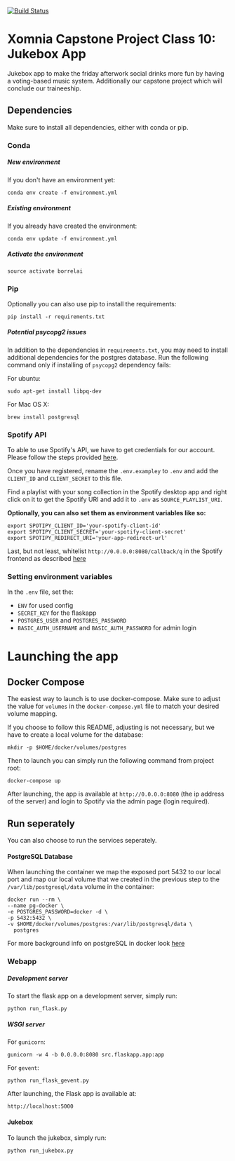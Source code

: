 [![Build Status](https://travis-ci.com/Rukshar/capstone-class-10.svg?branch=master)](https://travis-ci.com/Rukshar/capstone-class-10)

# Xomnia Capstone Project Class 10: Jukebox App
Jukebox app to make the friday afterwork social drinks more fun by having a voting-based music system. Additionally 
our capstone project which will conclude our traineeship. 

## Dependencies

Make sure to install all dependencies, either with conda or pip. 


### Conda

##### New environment
If you don't have an environment yet:


```conda env create -f environment.yml```

##### Existing environment
If you already have created the environment:

```conda env update -f environment.yml```

##### Activate the environment

```source activate borrelai```

### Pip

Optionally you can also use pip to install the requirements:

```pip install -r requirements.txt```


##### Potential psycopg2 issues

In addition to the dependencies in `requirements.txt`, you may need to install additional dependencies for the 
postgres database. Run the following command only if installing of `psycopg2` dependency fails:

For ubuntu:

`sudo apt-get install libpq-dev`

For Mac OS X:

`brew install postgresql`

### Spotify API

To able to use Spotify's API, we have to get credentials for our account. Please follow the 
steps provided [here](https://developer.spotify.com/documentation/general/guides/app-settings/). 

Once you have registered, rename the `.env.exampley` to `.env` and add the `CLIENT_ID` and `CLIENT_SECRET` to this file. 

Find a playlist with your song collection in the Spotify desktop app and right click on it to get the Spotify URI 
and add it to `.env` as `SOURCE_PLAYLIST_URI`. 

__Optionally, you  can also set them as environment variables like so:__

```
export SPOTIPY_CLIENT_ID='your-spotify-client-id'
export SPOTIPY_CLIENT_SECRET='your-spotify-client-secret'
export SPOTIPY_REDIRECT_URI='your-app-redirect-url'
```

Last, but not least, whitelist `http://0.0.0.0:8080/callback/q` in the Spotify frontend as described 
[here](https://developer.spotify.com/documentation/general/guides/app-settings/) 

### Setting environment variables
In the `.env` file, set the:
- `ENV` for used config
- `SECRET_KEY` for the flaskapp
- `POSTGRES_USER` and `POSTGRES_PASSWORD`
- `BASIC_AUTH_USERNAME` and `BASIC_AUTH_PASSWORD` for admin login

# Launching the app

## Docker Compose

The easiest way to launch is to use docker-compose. Make sure to adjust the value for `volumes` in the `docker-compose.yml`
file to match your desired volume mapping. 

If you choose to follow this README, adjusting is not necessary, but we have to create a local volume for the database:
```
mkdir -p $HOME/docker/volumes/postgres
```

Then to launch you can simply run the following command from project root:

```
docker-compose up
```

After launching, the app is available at `http://0.0.0.0:8080` (the ip address of the server) and login to Spotify via the admin page (login required).

## Run seperately
You can also choose to run the services seperately.
 
#### PostgreSQL Database

When launching the container we map the exposed port 5432 to our local port and map our local volume
that we created in the previous step to the `/var/lib/postgresql/data` volume in the container:

```
docker run --rm \
--name pg-docker \
-e POSTGRES_PASSWORD=docker -d \
-p 5432:5432 \
-v $HOME/docker/volumes/postgres:/var/lib/postgresql/data \
  postgres
```

For more background info on postgreSQL in docker look 
[here](https://hackernoon.com/dont-install-postgres-docker-pull-postgres-bee20e200198)


### Webapp


##### Development server

To start the flask app on a development server, simply run: 

```
python run_flask.py
```


##### WSGI server

For `gunicorn`:

```
gunicorn -w 4 -b 0.0.0.0:8080 src.flaskapp.app:app
```

For `gevent`:

```
python run_flask_gevent.py
```



After launching, the Flask app is available at:
 
 `http://localhost:5000`


#### Jukebox

To launch the jukebox, simply run:

```
python run_jukebox.py
```
